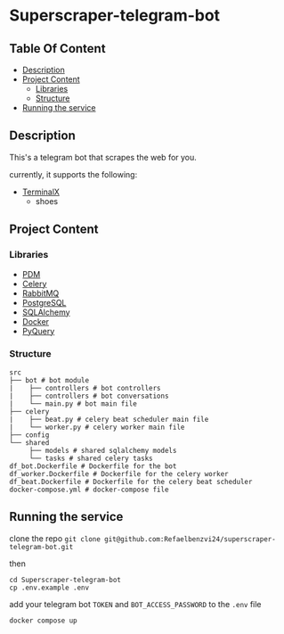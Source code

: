 # Superscraper-telegram-bot

## Table Of Content

- [Description](#Description)
- [Project Content](#Project-Content)
    - [Libraries](#Libraries)
    - [Structure](#Structure)
- [Running the service](#Running-the-service)

## Description

This's a telegram bot that scrapes the web for you.

currently, it supports the following:

- [TerminalX](https://terminalx.com/) <br/>
    - shoes <br/>

## Project Content

### Libraries

- [PDM](https://pdm.fming.dev/latest/)
- [Celery](https://docs.celeryq.dev/)
- [RabbitMQ](https://www.rabbitmq.com/)
- [PostgreSQL](https://www.postgresql.org/)
- [SQLAlchemy](https://www.sqlalchemy.org/)
- [Docker](https://www.docker.com/)
- [PyQuery](https://pythonhosted.org/pyquery/)

### Structure

```shell
src
├── bot # bot module
|    ├── controllers # bot controllers
|    ├── controllers # bot conversations
|    └── main.py # bot main file
├── celery
|    ├── beat.py # celery beat scheduler main file
|    └── worker.py # celery worker main file
├── config
└── shared
     ├── models # shared sqlalchemy models
     └── tasks # shared celery tasks
df_bot.Dockerfile # Dockerfile for the bot
df_worker.Dockerfile # Dockerfile for the celery worker
df_beat.Dockerfile # Dockerfile for the celery beat scheduler
docker-compose.yml # docker-compose file
```

## Running the service

clone the repo `git clone git@github.com:Refaelbenzvi24/superscraper-telegram-bot.git`

then

```shell
cd Superscraper-telegram-bot
cp .env.example .env
```

add your telegram bot `TOKEN` and `BOT_ACCESS_PASSWORD` to the `.env` file

```shell
docker compose up
```

